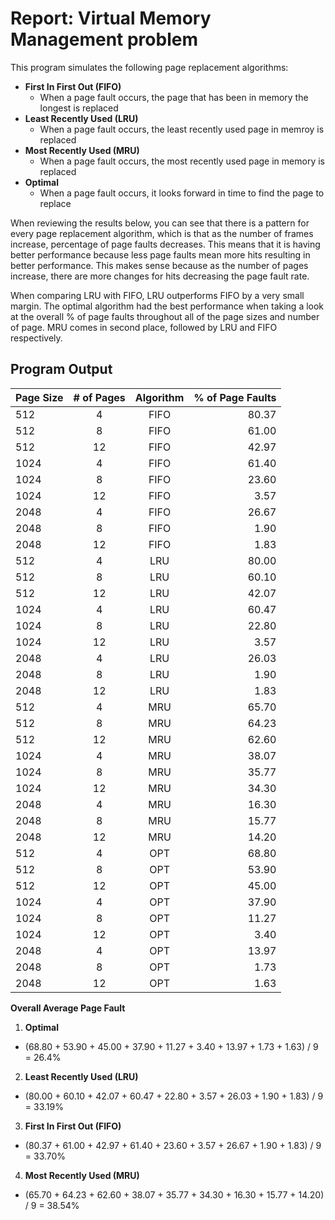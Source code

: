 # Report: Virtual Memory Management problem

This program simulates the following page replacement algorithms:
- **First In First Out (FIFO)**
  - When a page fault occurs, the page that has been in memory the longest is replaced
- **Least Recently Used (LRU)**
  - When a page fault occurs, the least recently used page in memroy is replaced
- **Most Recently Used (MRU)**
  - When a page fault occurs, the most recently used page in memory is replaced
- **Optimal**
  - When a page fault occurs, it looks forward in time to find the page to replace
    
When reviewing the results below, you can see that there is a pattern for every page replacement algorithm, which is that as the number of frames increase, percentage of page faults decreases. This means that it is having better performance because less page faults mean more hits resulting in better performance. This makes sense because as the number of pages increase, there are more changes for hits decreasing the page fault rate.

When comparing LRU with FIFO, LRU outperforms FIFO by a very small margin. The optimal algorithm had the best performance when taking a look at the overall % of page faults throughout all of the page sizes and number of page. MRU comes in second place, followed by LRU and FIFO respectively.

## Program Output
| Page Size | # of Pages | Algorithm | % of Page Faults |
| --------- |:----------:|:---------:| ----------------:|
|   512     |     4      |   FIFO    |      80.37       | 
|   512     |     8      |   FIFO    |      61.00       | 
|   512     |    12      |   FIFO    |      42.97       | 
|  1024     |     4      |   FIFO    |      61.40       | 
|  1024     |     8      |   FIFO    |      23.60       | 
|  1024     |    12      |   FIFO    |       3.57       | 
|  2048     |     4      |   FIFO    |      26.67       | 
|  2048     |     8      |   FIFO    |       1.90       | 
|  2048     |    12      |   FIFO    |       1.83       | 
|   512     |     4      |    LRU    |      80.00       |
|   512     |     8      |    LRU    |      60.10       |
|   512     |    12      |    LRU    |      42.07       |
|  1024     |     4      |    LRU    |      60.47       | 
|  1024     |     8      |    LRU    |      22.80       | 
|  1024     |    12      |    LRU    |       3.57       | 
|  2048     |     4      |    LRU    |      26.03       | 
|  2048     |     8      |    LRU    |       1.90       | 
|  2048     |    12      |    LRU    |       1.83       | 
|   512     |     4      |    MRU    |      65.70       | 
|   512     |     8      |    MRU    |      64.23       | 
|   512     |    12      |    MRU    |      62.60       | 
|  1024     |     4      |    MRU    |      38.07       | 
|  1024     |     8      |    MRU    |      35.77       | 
|  1024     |    12      |    MRU    |      34.30       | 
|  2048     |     4      |    MRU    |      16.30       | 
|  2048     |     8      |    MRU    |      15.77       | 
|  2048     |    12      |    MRU    |      14.20       | 
|   512     |     4      |    OPT    |      68.80       | 
|   512     |     8      |    OPT    |      53.90       |
|   512     |    12      |    OPT    |      45.00       | 
|  1024     |     4      |    OPT    |      37.90       | 
|  1024     |     8      |    OPT    |      11.27       | 
|  1024     |    12      |    OPT    |       3.40       | 
|  2048     |     4      |    OPT    |      13.97       |
|  2048     |     8      |    OPT    |       1.73       | 
|  2048     |    12      |    OPT    |       1.63       | 

**Overall Average Page Fault**
1. **Optimal**
  - (68.80 + 53.90 + 45.00 + 37.90 + 11.27 + 3.40 + 13.97 + 1.73 + 1.63) / 9 = 26.4%
2.  **Least Recently Used (LRU)**
  - (80.00 + 60.10 + 42.07 + 60.47 + 22.80 + 3.57 + 26.03 + 1.90 + 1.83) / 9 = 33.19%
3.  **First In First Out (FIFO)**
  - (80.37 + 61.00 + 42.97 + 61.40 + 23.60 + 3.57 + 26.67 + 1.90 + 1.83) / 9 = 33.70%
4.  **Most Recently Used (MRU)**
  - (65.70 + 64.23 + 62.60 + 38.07 + 35.77 + 34.30 + 16.30 + 15.77 + 14.20) / 9 = 38.54%

